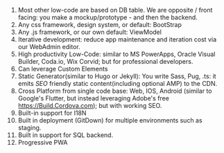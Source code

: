 1. Most other low-code are based on DB table. We are opposite / front facing: you make a mockup/prototype - and then the backend.
1. Any css framework, design system, or default: BootStrap
2. Any .js framework, or our own default: ViewModel
2. Iterative development: reduce app maintenance and iteration cost via our WebAdmin editor.
2. High productivity Low-Code: similar to MS PowerApps, Oracle Visual Builder, Coda.io, Wix Corvid; but for professional developers.
2. Can leverage Custom Elements 
2. Static Generator(similar to Hugo or Jekyll): You write Sass, Pug, .ts: it emits *SEO* friendly static content(including optional AMP) to the CDN.
2. Cross Platform from single code base: Web, IOS, Android (similar to Google's Flutter, but instead leveraging Adobe's free https://Build.Cordova.com); but with working SEO. 
2. Built-in support for I18N 
2. Built in deployment (GitDown) for multiple environments such as staging.
2. Built in support for SQL backend.
2. Progressive PWA
